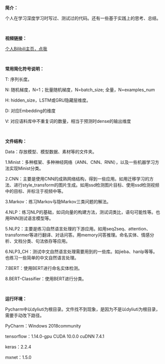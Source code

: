**简介：**

个人在学习深度学习时写过、测试过的代码。还有一些基于实践上的思考、总结。

<br>

**视频链接：**

[个人Bilibili主页，点我](https://space.bilibili.com/33760281)

<br>

**常用简化符号说明：**

T:   序列长度。

N:  随机梯度，N=1；批量随机梯度，N=batch_size; 全量，N=examples_num

H:  hidden_size，LSTM或GRU隐藏层维度。

D: 对应Embedding的维度

V: 对应语料库中不重复词的数量，相当于预测时dense的输出维度

<br>

**文件结构：**

Data：存放模型、模型数据、素材等的文件夹。

1.Minist：多种框架、多种神经网络（ANN、CNN、RNN），以及一些机器学习方法实现Minist分类。

2.CNN：主要是使用CNN的成熟网络结构，得到一些应用。如用迁移学习的方法、进行style_transform的图片生成。如用ssd检测图片目标、使用ssd检测视频中的目标、并标注于视频中等。

3.Markov：练习Markov与隐Markov三类问题的解法。

4.NLP：练习NLP的基础，如词向量的构建方法，测试词类比，语句可能性等。也用RNN测试语言模型等。

5.NLP2：主要是练习自然语言处理的下游应用。如用seq2seq、attention、transformer等进行翻译、对话问答。用memory问答推理。命名实体、情感分析、文档分类、句法依存等应用。

6.NLP3_CH：测试中文自然语言处理需要用到的一些库。如jieba、hanlp等等。也练习一些简单的中文自然语言处理。

7.BERT：使用BERT进行命名实体检测。

8.BERT-Classifier：使用BERT进行分类。

<br>

**运行环境：**

Pycharm中以dyliuti为根目录。文件找不到现象，是因为不是以dyliuti为根目录，需要手动改下路径。

PyCharm：Windows 2018community

tensorflow：1.14.0-gpu		CUDA 10.0.0		cuDNN 7.4.1

keras：2.2.4

mxnet：1.5.0